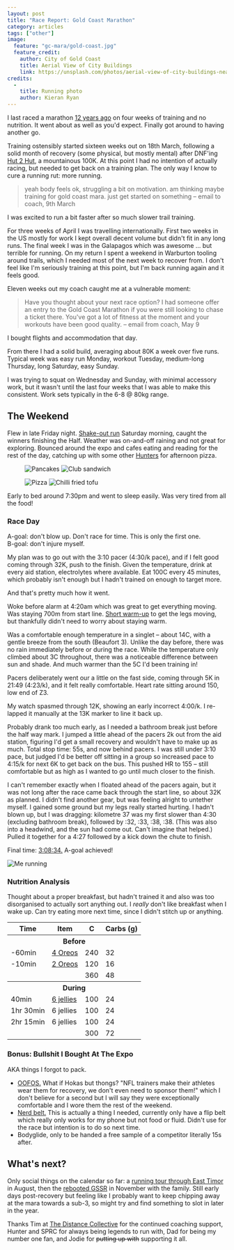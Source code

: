 ```yaml
---
layout: post
title: "Race Report: Gold Coast Marathon"
category: articles
tags: ["other"]
image:
  feature: "gc-mara/gold-coast.jpg"
  feature_credit:
    author: City of Gold Coast
    title: Aerial View of City Buildings
    link: https://unsplash.com/photos/aerial-view-of-city-buildings-near-sea-during-daytime-O3ji6Tv0PtY?utm_content=creditCopyText&utm_medium=referral&utm_source=unsplash
credits:
  -
    title: Running photo
    author: Kieran Ryan
---
```


I last raced a marathon [12 years
ago](https://www.strava.com/activities/5719875) on four weeks of training and
no nutrition. It went about as well as you'd expect. Finally got around to
having another go.

Training ostensibly started sixteen weeks out on 18th March, following a solid
month of recovery (some physical, but mostly mental) after DNF'ing [Hut 2 Hut](https://www.hut2hut.oscars100.com.au/), a
mountainous 100K.  At this point I had no intention of actually racing, but 
needed to get back on a training plan. The only way I know to cure a running
rut: more running.

> yeah body feels ok, struggling a bit on motivation. am thinking maybe
> training for gold coast mara. just get started on something
> – email to coach, 9th March

I was excited to run a bit faster after so much slower trail training.

For three weeks of April I was travelling internationally. First two weeks in
the US mostly for work I kept overall decent volume but didn't fit in any long
runs. The final week I was in the Galapagos which was awesome ... but terrible
for running. On my return I spent a weekend in Warburton tooling around trails,
which I needed most of the next week to recover from. I don't feel like I'm
seriously training at this point, but I'm back running again and it feels good.

Eleven weeks out my coach caught me at a vulnerable moment:

> Have you thought about your next race option? I had someone offer an entry to
> the Gold Coast Marathon if you were still looking to chase a ticket there.
> You've got a lot of fitness at the moment and your workouts have been good
> quality. – email from coach, May 9

I bought flights and accommodation that day.

From there I had a solid build, averaging about 80K a week over five
runs. Typical week was easy run Monday, workout Tuesday, medium-long Thursday,
long Saturday, easy Sunday.

I was trying to squat on Wednesday and Sunday, with minimal accessory work, but
it wasn't until the last four weeks that I was able to make this consistent.
Work sets typically in the 6-8 @ 80kg range.

## The Weekend

Flew in late Friday night. [Shake-out
run](https://www.strava.com/activities/11817395456) Saturday morning, caught
the winners finishing the Half. Weather was on-and-off raining and not great
for exploring. Bounced around the expo and cafes eating and reading for the
rest of the day, catching up with some other
[Hunters](https://www.hunterathletics.com/) for afternoon pizza.

<figure class='image-strip'>
  <img src="/images/gc-mara/food-1.jpg" alt="Pancakes" />
  <img src="/images/gc-mara/food-2.jpg" alt="Club sandwich" />
</figure>

<figure class='image-strip'>
  <img src="/images/gc-mara/food-3.jpg" alt="Pizza" />
  <img src="/images/gc-mara/food-4.jpg" alt="Chilli fried tofu" />
</figure>

Early to bed around 7:30pm and went to sleep easily. Was very tired from all
the food!

### Race Day

A-goal: don't blow up. Don't race for time. This is only the first one.<br />B-goal: don't injure myself.

My plan was to go out with the 3:10 pacer (4:30/k pace), and if I felt good
coming through 32K, push to the finish. Given the temperature, drink at every
aid station, electrolytes where available. Eat 100C every 45 minutes, which
probably isn't enough but I hadn't trained on enough to target more.

And that's pretty much how it went.

Woke before alarm at 4:20am which was great to get everything moving. Was staying 700m from start line. [Short warm-up](https://www.strava.com/activities/11825518245) to get the legs moving, but thankfully didn't need to worry about staying warm.

Was a comfortable enough temperature in a singlet – about 14C, with a gentle breeze from the south (Beaufort 3). Unlike the day before, there was no rain immediately before or during the race. While the temperature only climbed about 3C throughout, there was a noticeable difference between sun and shade. And much warmer than the 5C I'd been training in!

Pacers deliberately went our a little on the fast side, coming through 5K in 21:49
(4:23/k), and it felt really comfortable. Heart rate sitting around 150, low end
of Z3.

My watch spasmed through 12K, showing an early incorrect 4:00/k. I re-lapped it
manually at the 13K marker to line it back up.

Probably drank too much early, as I needed a bathroom break just before the
half way mark. I jumped a little ahead of the pacers 2k out from the aid station,
figuring I'd get a small recovery and wouldn't have to make up as much. Total
stop time: 55s, and now behind pacers. I was still under 3:10 pace, but judged
I'd be better off sitting in a group so increased pace to 4:15/k for next 6K to
get back on the bus. This pushed HR to 155 – still comfortable but as high as I
wanted to go until much closer to the finish.

I can't remember exactly when I floated ahead of the pacers again, but it was not long after the race came back through the start line, so about 32K as planned. I didn't find another gear, but was feeling alright to untether myself. I gained some ground but my legs really started hurting. I hadn't blown up, but I was dragging: kilometre 37 was my first slower than 4:30 (excluding bathroom break), followed by :32, :33, :38, :38. (This was also into a headwind, and the sun had come out. Can't imagine that helped.) Pulled it together for a 4:27 followed by a kick down the chute to finish.

Final time: [3:08:34.](https://www.strava.com/activities/11825521454) A-goal achieved!

<img src="/images/gc-mara/me.jpg" alt='Me running' />

### Nutrition Analysis

Thought about a proper breakfast, but hadn't trained it and also was too
disorganised to actually sort anything out. I _really_ don't like breakfast when
I wake up. Can try eating more next time, since I didn't stitch up or anything.

<table>
  <tr>
    <th>Time</th>
    <th>Item</th>
    <th>C</th>
    <th>Carbs (g)</th>
  </tr>
  <th colspan='4'>Before</th>
  <tr>
    <td>-60min</td>
    <td><a href="https://www.oreo.com.au/popular-cookies/oreo-double-stuff-dark-choc-mudcake-flavoured-131g">4 Oreos</a></td>
    <td>240</td>
    <td>32</td>
  </tr>
  <tr>
    <td>-10min</td>
    <td><a href="https://www.oreo.com.au/popular-cookies/oreo-double-stuff-new-york-cheesecake-131g">2 Oreos</a></td>
    <td>120</td>
    <td>16</td>
  </tr>
  <tr>
    <td></td>
    <td></td>
    <td>360</td>
    <td>48</td>
  </tr>

  <tr>
  <th colspan='4'>During</th>
  </tr>
  <tr>
    <td>40min</td>
    <td><a href="https://www.coles.com.au/product/the-natural-confectionery-co.-vegan-fruit-flavoured-jellies-lollies-180g-3843800">6 jellies</a></td>
    <td>100</td>
    <td>24</td>
  </tr>
  <tr>
    <td>1hr 30min</td>
    <td>6 jellies</td>
    <td>100</td>
    <td>24</td>
  </tr>
  <tr>
    <td>2hr 15min</td>
    <td>6 jellies</td>
    <td>100</td>
    <td>24</td>
  </tr>
  <tr>
    <td></td>
    <td></td>
    <td>300</td>
    <td>72</td>
  </tr>
</table>
 
### Bonus: Bullshit I Bought At The Expo

AKA things I forgot to pack.

* [OOFOS.](https://www.oofos.com.au/) What if Hokas but thongs? "NFL trainers
  make their athletes wear them for recovery, we don't even need to sponsor
  them!" which I don't believe for a second but I will say they were
  exceptionally comfortable and I wore them the rest of the weekend. 
* [Nerd belt.](https://www.nerdbelts.com/) This is actually a thing I needed,
  currently only have a flip belt which really only works for my phone but not
  food or fluid. Didn't use for the race but intention is to do so next time.
* Bodyglide, only to be handed a free sample of a competitor literally 15s
  after.

## What's next?

Only social things on the calendar so far: a [running tour through East
Timor](https://tourdetrails.com/tour-de-timor) in August, then the [rebooted
GSSR](https://runbibbulmun.rapidascent.com.au/) in November with the family.
Still early days post-recovery but feeling like I probably want to keep
chipping away at the mara towards a sub-3, so might try and find something to
slot in later in the year.

Thanks Tim at [The Distance Collective](https://www.thedistancecollective.com/)
for the continued coaching support, Hunter and SPRC for always being legends to
run with, Dad for being my number one fan, and Jodie for <s>putting up with</s>
supporting it all.
